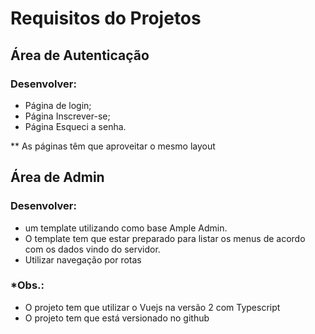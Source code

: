 # Requisitos do Projetos

## Área de Autenticação

### Desenvolver: 

- Página de login; 
- Página Inscrever-se;
- Página Esqueci a senha.

** As páginas têm que aproveitar o mesmo layout


## Área de Admin

### Desenvolver:

- um template utilizando como base Ample Admin.
- O template tem que estar preparado para listar os menus de acordo com os dados vindo do servidor.
- Utilizar navegação por rotas

### *Obs.:
- O projeto tem que utilizar o Vuejs na versão 2 com Typescript
- O projeto tem que está versionado no github
